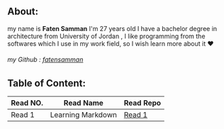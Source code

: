 

## About:
my name is **Faten Samman** I'm 27 years old I have a bachelor degree in architecture from University of Jordan , I like programming from the softwares which I use in my work field, so I wish learn more about it :heart:
###### my Github : [fatensamman](https://github.com/Fatensamman)

## Table of Content:
 | Read NO. |     Read Name     |      Read Repo     |
 |----------| ------------------|--------------------|
 |  Read 1  | Learning Markdown | [Read 1](Read1.md) |



